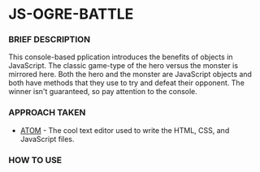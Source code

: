 # JS-OGRE-BATTLE


### BRIEF DESCRIPTION
This console-based pplication introduces the benefits of objects in JavaScript. The classic game-type of the hero versus the monster is mirrored here. Both the hero and the monster are JavaScript objects and both have methods that they use to try and defeat their opponent. The winner isn't guaranteed, so pay attention to the console.

### APPROACH TAKEN
* [ATOM](https://atom.io) - The cool text editor used to write the HTML, CSS, and JavaScript files.

### HOW TO USE
